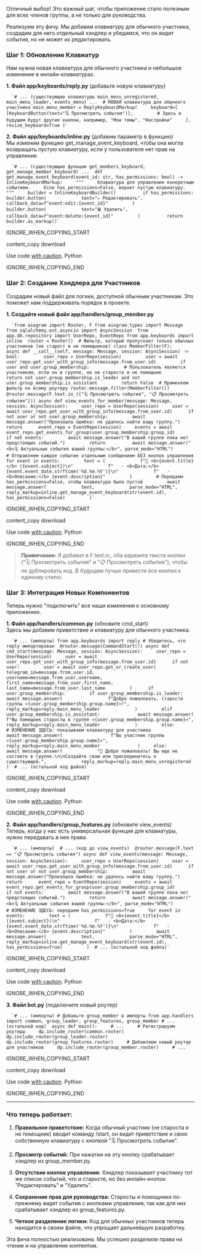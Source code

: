 Отличный выбор! Это важный шаг, чтобы приложение стало полезным для всех членов группы, а не только для руководства.

Реализуем эту фичу. Мы добавим клавиатуру для обычного участника, создадим для него отдельный хэндлер и убедимся, что он видит события, но не может их редактировать.

### Шаг 1: Обновление Клавиатур

Нам нужна новая клавиатура для обычного участника и небольшое изменение в инлайн-клавиатурах.

**1. Файл app/keyboards/reply.py** (добавьте новую клавиатуру)

      `# ... (существующие клавиатуры main_menu_unregistered, main_menu_leader, events_menu) ...  # НОВАЯ клавиатура для обычного участника main_menu_member = ReplyKeyboardMarkup(     keyboard=[         [KeyboardButton(text="🗓️ Просмотреть события")],         # Здесь в будущем будут другие кнопки, например, "Мои темы", "Настройки"     ],     resize_keyboard=True )`
    

**2. Файл app/keyboards/inline.py** (добавим параметр в функцию)  
Мы изменим функцию get_manage_event_keyboard, чтобы она могла возвращать пустую клавиатуру, если у пользователя нет прав на управление.

      `# ... (существующие функции get_members_keyboard, get_manage_member_keyboard) ...  def get_manage_event_keyboard(event_id: str, has_permissions: bool) -> InlineKeyboardMarkup:     """     Клавиатура для управления конкретным событием.     Если has_permissions=False, вернет пустую клавиатуру.     """     builder = InlineKeyboardBuilder()          if has_permissions:         builder.button(             text="✏️ Редактировать",             callback_data=f"event:edit:{event_id}"         )         builder.button(             text="🗑️ Удалить",             callback_data=f"event:delete:{event_id}"         )          return builder.as_markup()`
    

IGNORE_WHEN_COPYING_START

content_copy download

Use code [with caution](https://support.google.com/legal/answer/13505487). Python

IGNORE_WHEN_COPYING_END

### Шаг 2: Создание Хэндлера для Участников

Создадим новый файл для логики, доступной обычным участникам. Это поможет нам поддерживать порядок в проекте.

**1. Создайте новый файл app/handlers/group_member.py**

      `from aiogram import Router, F from aiogram.types import Message from sqlalchemy.ext.asyncio import AsyncSession  from app.db.repository import UserRepo, EventRepo from app.keyboards import inline  router = Router()  # Фильтр, который пропускает только обычных участников (не старост и не помощников) class MemberFilter(F):     async def __call__(self, message: Message, session: AsyncSession) -> bool:         user_repo = UserRepo(session)         user = await user_repo.get_user_with_group_info(message.from_user.id)         if user and user.group_membership:             # Пользователь является участником, если он в группе, но не староста и не помощник             return not user.group_membership.is_leader and not user.group_membership.is_assistant         return False  # Применяем фильтр ко всему роутеру router.message.filter(MemberFilter())  @router.message(F.text.in_({"🗓️ Просмотреть события", "📋 Просмотреть события"})) async def view_events_for_member(message: Message, session: AsyncSession):     user_repo = UserRepo(session)     user = await user_repo.get_user_with_group_info(message.from_user.id)      if not user or not user.group_membership:         await message.answer("Произошла ошибка: не удалось найти вашу группу.")         return      event_repo = EventRepo(session)     events = await event_repo.get_events_for_group(user.group_membership.group_id)      if not events:         await message.answer("В вашей группе пока нет предстоящих событий.")         return          await message.answer("<b>🗓️ Актуальные события вашей группы:</b>", parse_mode="HTML")          # Отправляем каждое событие отдельным сообщением БЕЗ кнопок управления     for event in events:         text = (             f"🔹 <b>{event.title}</b> ({event.subject})\n"             f"   - <b>Дата:</b> {event.event_date.strftime('%d.%m.%Y')}\n"             f"   - <b>Описание:</b> {event.description}"         )         # Передаем has_permissions=False, чтобы клавиатура была пустой         await message.answer(             text,             parse_mode="HTML",             reply_markup=inline.get_manage_event_keyboard(str(event.id), has_permissions=False)         )`
    

IGNORE_WHEN_COPYING_START

content_copy download

Use code [with caution](https://support.google.com/legal/answer/13505487). Python

IGNORE_WHEN_COPYING_END

> **Примечание:** Я добавил в F.text.in_ оба варианта текста кнопки ("🗓️ Просмотреть события" и "📋 Просмотреть события"), чтобы не дублировать код. В будущем лучше привести все кнопки к единому стилю.

### Шаг 3: Интеграция Новых Компонентов

Теперь нужно "подключить" все наши изменения к основному приложению.

**1. Файл app/handlers/common.py** (обновите cmd_start)  
Здесь мы добавим приветствие и клавиатуру для обычного участника.

      `# ... (импорты) from app.keyboards import reply # Убедитесь, что reply импортирован  @router.message(CommandStart()) async def cmd_start(message: Message, session: AsyncSession):     user_repo = UserRepo(session)     user = await user_repo.get_user_with_group_info(message.from_user.id)      if not user:         user = await user_repo.get_or_create_user(             telegram_id=message.from_user.id,             username=message.from_user.username,             first_name=message.from_user.first_name,             last_name=message.from_user.last_name         )      if user.group_membership:         if user.group_membership.is_leader:             await message.answer(                 f"Добро пожаловать, староста группы «{user.group_membership.group.name}»!",                 reply_markup=reply.main_menu_leader             )         elif user.group_membership.is_assistant:              await message.answer(                 f"Вы помощник старосты в группе «{user.group_membership.group.name}»",                 reply_markup=reply.main_menu_leader             )         else:              # ИЗМЕНЕНИЕ ЗДЕСЬ: показываем клавиатуру для участника              await message.answer(                  f"Вы участник группы «{user.group_membership.group.name}»",                  reply_markup=reply.main_menu_member              )     else:         await message.answer(             "👋 Добро пожаловать! Вы еще не состоите в группе.\n\nСоздайте свою или присоединитесь к существующей.",             reply_markup=reply.main_menu_unregistered         )  # ... (остальной код файла)`
    

IGNORE_WHEN_COPYING_START

content_copy download

Use code [with caution](https://support.google.com/legal/answer/13505487). Python

IGNORE_WHEN_COPYING_END

**2. Файл app/handlers/group_features.py** (обновите view_events)  
Теперь, когда у нас есть универсальная функция для клавиатуры, нужно передавать в нее права.

      `# ... (импорты)  # ... (код до view_events)  @router.message(F.text == "📋 Просмотреть события") async def view_events(message: Message, session: AsyncSession):     user_repo = UserRepo(session)     user = await user_repo.get_user_with_group_info(message.from_user.id)      if not user or not user.group_membership:         await message.answer("Произошла ошибка: не удалось найти вашу группу.")         return      event_repo = EventRepo(session)     events = await event_repo.get_events_for_group(user.group_membership.group_id)      if not events:         await message.answer("В вашей группе пока нет предстоящих событий.")         return          await message.answer("<b>🗓️ Актуальные события вашей группы:</b>", parse_mode="HTML")          # ИЗМЕНЕНИЕ ЗДЕСЬ: передаем has_permissions=True     for event in events:         text = (             f"🔹 <b>{event.title}</b> ({event.subject})\n"             f"   - <b>Дата:</b> {event.event_date.strftime('%d.%m.%Y')}\n"             f"   - <b>Описание:</b> {event.description}"         )         await message.answer(             text,             parse_mode="HTML",             reply_markup=inline.get_manage_event_keyboard(str(event.id), has_permissions=True)         )  # ... (остальной код файла)`
    

IGNORE_WHEN_COPYING_START

content_copy download

Use code [with caution](https://support.google.com/legal/answer/13505487). Python

IGNORE_WHEN_COPYING_END

**3. Файл bot.py** (подключите новый роутер)

      `# ... (импорты) # Добавьте group_member в импорты from app.handlers import common, group_leader, group_features, group_member # ... (остальной код)  async def main():     # ...     # Регистрируем роутеры     dp.include_router(common.router)     dp.include_router(group_leader.router)     dp.include_router(group_features.router)     # Добавляем новый роутер для участников     dp.include_router(group_member.router)     # ...`
    

IGNORE_WHEN_COPYING_START

content_copy download

Use code [with caution](https://support.google.com/legal/answer/13505487). Python

IGNORE_WHEN_COPYING_END

---

### Что теперь работает:

1. **Правильное приветствие:** Когда обычный участник (не староста и не помощник) вводит команду /start, он видит приветствие и свою собственную клавиатуру с кнопкой "🗓️ Просмотреть события".
    
2. **Просмотр событий:** При нажатии на эту кнопку срабатывает хэндлер из group_member.py.
    
3. **Отсутствие кнопок управления:** Хэндлер показывает участнику тот же список событий, что и старосте, но без инлайн-кнопок "Редактировать" и "Удалить".
    
4. **Сохранение прав для руководства:** Старосты и помощники по-прежнему видят события с кнопками управления, так как для них срабатывает хэндлер из group_features.py.
    
5. **Четкое разделение логики:** Код для обычных участников теперь находится в своем файле, что упрощает дальнейшую разработку.
    

Эта фича полностью реализована. Мы успешно разделили права на чтение и на управление контентом.